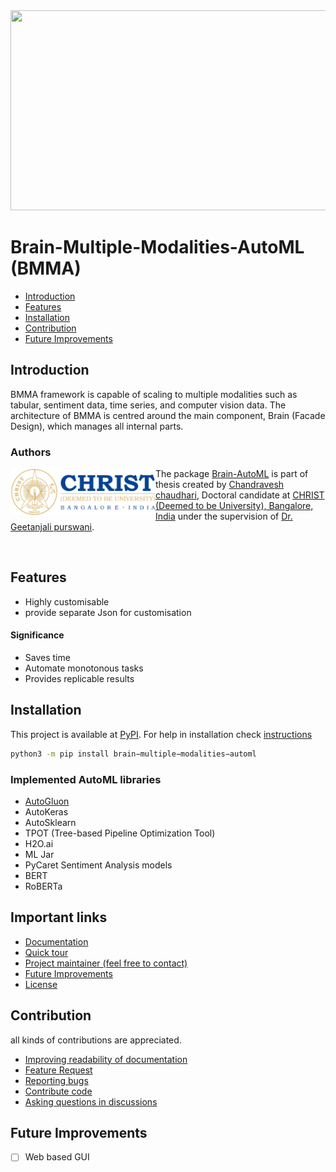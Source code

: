 
<div align="center">
  <img src="https://raw.githubusercontent.com/chandraveshchaudhari/personal-information/initial_setup/logos/my%20github%20logo%20template-Brain-AutoML.drawio.png" width="640" height="320">
</div>

# Brain-Multiple-Modalities-AutoML (BMMA)

- [Introduction](#introduction)
- [Features](#features)
- [Installation](#installation)
- [Contribution](#contribution)
- [Future Improvements](#future-improvements)

## Introduction
BMMA framework is capable of scaling to multiple modalities such as tabular, sentiment data, time series, and computer vision data. The architecture of BMMA is centred around the main component, Brain (Facade Design), which manages all internal parts.

### Authors
<img align="left" width="231.95" height="75" src="https://raw.githubusercontent.com/chandraveshchaudhari/personal-information/initial_setup/images/christ.png">

The package [Brain-AutoML](https://github.com/chandraveshchaudhari/brain-ai/) is part of thesis created by [Chandravesh chaudhari][chandravesh linkedin], Doctoral candidate at [CHRIST (Deemed to be University), Bangalore, India][christ university website] under the supervision of [Dr. Geetanjali purswani][geetanjali linkedin].

<br/>

[chandravesh linkedin]: https://www.linkedin.com/in/chandravesh-chaudhari "chandravesh linkedin profile"
[geetanjali linkedin]: https://www.linkedin.com/in/dr-geetanjali-purswani-546336b8 "geetanjali linkedin profile"
[christ university website]: https://christuniversity.in/ "website"

## Features
- Highly customisable
- provide separate Json for customisation

#### Significance
- Saves time
- Automate monotonous tasks
- Provides replicable results

## Installation 
This project is available at [PyPI](https://pypi.org/project/brain-automl/). For help in installation check 
[instructions](https://packaging.python.org/tutorials/installing-packages/#installing-from-pypi)
```bash
python3 -m pip install brain−multiple−modalities−automl 
```

### Implemented AutoML libraries
- [AutoGluon](https://auto.gluon.ai/stable/tutorials/tabular/index.html)
- AutoKeras
- AutoSklearn
- TPOT (Tree-based Pipeline Optimization Tool)
- H2O.ai
- ML Jar
- PyCaret
  Sentiment Analysis models
- BERT
- RoBERTa

## Important links
- [Documentation](https://chandraveshchaudhari.github.io/brain-ai/)
- [Quick tour](https://chandraveshchaudhari.github.io/brain-ai/brain-ai%20tutorial.html)
- [Project maintainer (feel free to contact)](mailto:chandraveshchaudhari@gmail.com?subject=[GitHub]%20Source%20brain-ai) 
- [Future Improvements](https://github.com/chandraveshchaudhari/brain-ai/projects)
- [License](https://github.com/chandraveshchaudhari/brain-ai/blob/master/LICENSE.txt)

## Contribution
all kinds of contributions are appreciated.
- [Improving readability of documentation](https://chandraveshchaudhari.github.io/brain-ai/)
- [Feature Request](https://github.com/chandraveshchaudhari/brain-ai/issues/new/choose)
- [Reporting bugs](https://github.com/chandraveshchaudhari/brain-ai/issues/new/choose)
- [Contribute code](https://github.com/chandraveshchaudhari/brain-ai/compare)
- [Asking questions in discussions](https://github.com/chandraveshchaudhari/brain-ai/discussions)

## Future Improvements
- [ ] Web based GUI


